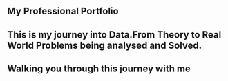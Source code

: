 ## My Professional Portfolio 
## This is my journey into Data.From Theory to Real World Problems being analysed and Solved.
## Walking you through this journey with me
